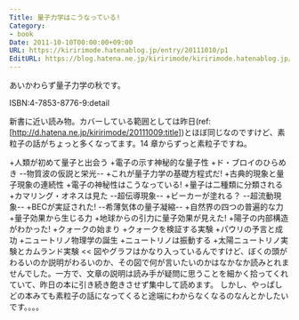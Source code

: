 ```yaml
---
Title: 量子力学はこうなっている!
Category:
- book
Date: 2011-10-10T00:00:00+09:00
URL: https://kiririmode.hatenablog.jp/entry/20111010/p1
EditURL: https://blog.hatena.ne.jp/kiririmode/kiririmode.hatenablog.jp/atom/entry/8454420450078210840
---
```



あいかわらず量子力学の秋です。

ISBN:4-7853-8776-9:detail

新書に近い読み物。カバーしている範囲としては昨日(ref:[http://d.hatena.ne.jp/kiririmode/20111009:title])とほぼ同じなのですけど、素粒子の話がちょっと多くなってます。14 章からずっと素粒子ですね。
>>
+人類が初めて量子と出会う
+電子の示す神秘的な量子性
+ド・ブロイのひらめき --物質波の仮説と栄光--
+これが量子力学の基礎方程式だ!
+古典的現象と量子現象の連続性
+電子の神秘性はこうなっている!
+量子は二種類に分類される
+カマリング・オネスは見た --超伝導現象--
+ビーカーが塗れる？ --超流動現象--
+BECが実証された! --希薄気体の量子凝縮--
+自然界の四つの普遍的な力
+量子効果から生じる力
+地球からの引力に量子効果が見えた!
+陽子の内部構造がわかった!
+クォークの始まり
+クォークを検証する実験
+パウリの予言と成功
+ニュートリノ物理学の誕生
+ニュートリノは振動する
+太陽ニュートリノ実験とカムランド実験
<<
図やグラフはかなり入っているんですけど、ぼくの頭がわるいのか説明がわるいのか、その図で何が言いたいのかはなかなか読みとれませんでした。一方で、文章の説明は読み手が疑問に思うことを細かく拾ってくれていて、昨日の本に引き続き飽きさせず集中して読めます。
しかし、やっぱしどの本みても素粒子の話になってくると途端にわからなくなるのなんとかしたいです。。。。
